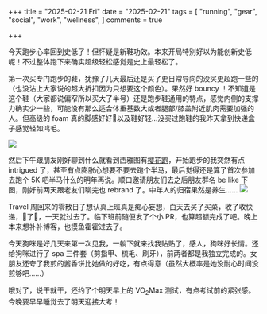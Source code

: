 +++
title = "2025-02-21 Fri"
date = "2025-02-21"
tags = [
    "running",
    "gear",
    "social",
    "work",
    "wellness",
]
comments = true

+++

今天跑步心率回到史低了！但怀疑是新鞋功效。本来开局特别好以为能创新史低呢！不过整体跑下来确实超级轻松感觉是史上最轻松了。

第一次买专门跑步的鞋，犹豫了几天最后还是买了更日常导向的没买更超跑一些的（也没沾上大家说的超大折扣因为只想要这个颜色）。果然好 bouncy ！不知道是这个鞋（大家都说偏窄所以买大了半号）还是跑步鞋通用的特点，感觉内侧的支撑力确实少一些，可能没有那么适合体重基数大或者腿部/膝盖附近肌肉需要加强的人。但高级的 foam 真的脚感好好🥹以及鞋好轻…没买过跑鞋的我昨天拿到快递盒子感觉轻如鸿毛。

![](https://media.douchi.space/douchi/media_attachments/files/114/043/433/277/445/928/original/1a348b5aae2910c3.jpg)

然后下午跟朋友刚好聊到什么就看到西雅图有[樱花跑](https://www.seattlecherryblossomrun.com/)，开始跑步的我突然有点 intrigued 了，甚至有点膨胀心想要不要去跑个半马，最后觉得还是算了首次参加去跑个 5K 吧半马什么的明年再说。顺口邀请朋友们去之后朋友群名 be like 下图，刚好前两天跟老友们聊完也 rebrand 了。中年人的归宿果然是养生…… 
![](https://media.douchi.space/douchi/media_attachments/files/114/045/304/132/227/995/original/4676e9016f6ba428.jpg)

Travel 周回来的零散日子想认真上班真是痴心妄想，白天去买了买菜，收了收快递，🚽了🚽，一天就过去了。临下班前随便发了个小 PR，也算超额完成了吧。晚上本来想补补博客，也摸鱼霍霍过去了。

今天狗咪是好几天来第一次见我，一躺下就来找我贴贴了，感人，狗咪好长情。还给狗咪进行了 spa 三件套（剪指甲、梳毛、刷牙），前两者都是我独立完成的。女朋友还夸了我煎的酱香饼比她做的好吃，有点得意（虽然大概率是她没耐心时间没煎够吧……）

哦对了，说干就干，还约了个明天早上的 VO<sub>2</sub>Max 测试，有点考试前的紧张感。今晚要早早睡觉去了明天迎接大考！